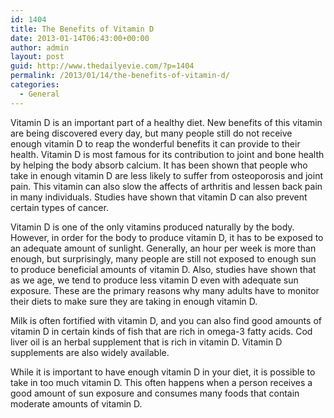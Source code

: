 ```yaml
---
id: 1404
title: The Benefits of Vitamin D
date: 2013-01-14T06:43:00+00:00
author: admin
layout: post
guid: http://www.thedailyevie.com/?p=1404
permalink: /2013/01/14/the-benefits-of-vitamin-d/
categories:
  - General
---
```

Vitamin D is an important part of a healthy diet. New benefits of this vitamin are being discovered every day, but many people still do not receive enough vitamin D to reap the wonderful benefits it can provide to their health. Vitamin D is most famous for its contribution to joint and bone health by helping the body absorb calcium. It has been shown that people who take in enough vitamin D are less likely to suffer from osteoporosis and joint pain. This vitamin can also slow the affects of arthritis and lessen back pain in many individuals. Studies have shown that vitamin D can also prevent certain types of cancer.

Vitamin D is one of the only vitamins produced naturally by the body. However, in order for the body to produce vitamin D, it has to be exposed to an adequate amount of sunlight. Generally, an hour per week is more than enough, but surprisingly, many people are still not exposed to enough sun to produce beneficial amounts of vitamin D. Also, studies have shown that as we age, we tend to produce less vitamin D even with adequate sun exposure. These are the primary reasons why many adults have to monitor their diets to make sure they are taking in enough vitamin D.

Milk is often fortified with vitamin D, and you can also find good amounts of vitamin D in certain kinds of fish that are rich in omega-3 fatty acids. Cod liver oil is an herbal supplement that is rich in vitamin D. Vitamin D supplements are also widely available.

While it is important to have enough vitamin D in your diet, it is possible to take in too much vitamin D. This often happens when a person receives a good amount of sun exposure and consumes many foods that contain moderate amounts of vitamin D.
